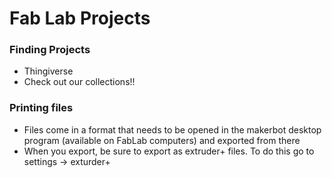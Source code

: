 # Fab Lab Projects

### Finding Projects
- Thingiverse
- Check out our collections!!

### Printing files
- Files come in a format that needs to be opened in the makerbot desktop program (available on FabLab computers) and exported from there
- When you export, be sure to export as extruder+ files. To do this go to settings -> exturder+
